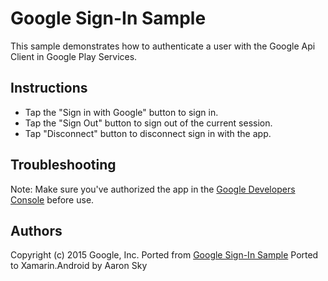 Google Sign-In Sample
=====================

This sample demonstrates how to authenticate a user with the Google Api Client in Google Play Services.

Instructions
------------

* Tap the "Sign in with Google" button to sign in.
* Tap the "Sign Out" button to sign out of the current session.
* Tap "Disconnect" button to disconnect sign in with the app.

Troubleshooting
---------------
Note: Make sure you've authorized the app in the [Google Developers Console](https://console.developers.google.com/project) before use.

Authors
-------
Copyright (c) 2015 Google, Inc.
Ported from [Google Sign-In Sample](https://github.com/googlesamples/google-services/tree/master/android/signin)
Ported to Xamarin.Android by Aaron Sky